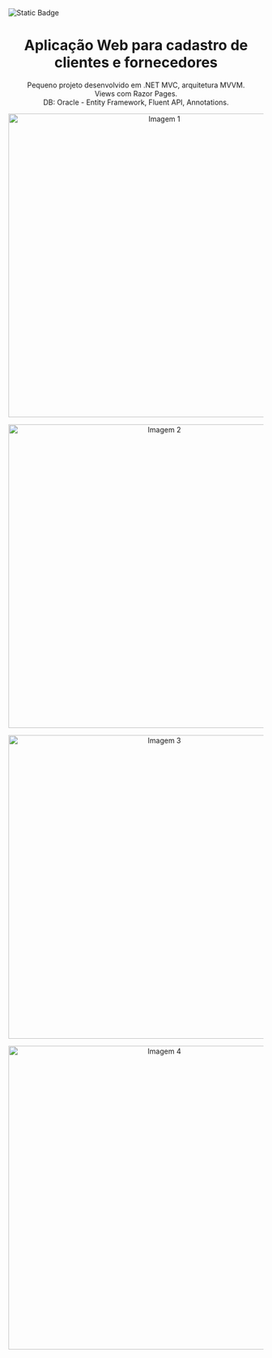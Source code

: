 <img alt="Static Badge" src="https://img.shields.io/badge/STATUS-FINALIZADO-GREEN">

<h1 align="center">Aplicação Web para cadastro de clientes e fornecedores</h1>

<p align="center">
    Pequeno projeto desenvolvido em .NET MVC, arquitetura MVVM.<br>
    Views com Razor Pages.<br>
    DB: Oracle - Entity Framework, Fluent API, Annotations.
</p>

<p align="center">
    <img src="https://github.com/user-attachments/assets/fbbd1fbd-32a9-401f-a829-f9f9daae2425" alt="Imagem 1" width="600">
</p>

<p align="center">
    <img src="https://github.com/user-attachments/assets/e8c46ed2-199b-421c-bdcc-e2a04d76c4db" alt="Imagem 2" width="600">
</p>

<p align="center">
    <img src="https://github.com/user-attachments/assets/ba9a7826-293f-4a74-8dde-5916082306be" alt="Imagem 3" width="600">
</p>

<p align="center">
    <img src="https://github.com/user-attachments/assets/0be9a27d-b33b-49b9-a8c3-3bf8e0920f6e" alt="Imagem 4" width="600">
</p>
